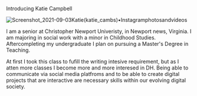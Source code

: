 Introducing Katie Campbell

![Screenshot_2021-09-03Katie(katie_cambs)•Instagramphotosandvideos](https://user-images.githubusercontent.com/89557769/132072612-cf32133e-d455-4a6b-9bd1-66b5abf7f8f7.png)

I am a senior at Christopher Newport Univeristy, in Newport news, Virginia. I am majoring in social work with a minor in Childhood Studies. Aftercompleting my undergraduate I plan on pursuing a Master's Degree in Teaching.


At first I took this class to fufill the writing intesive requirement, but as I atten more classes I become more and more interesed in DH. Being able to communicate via social media platfroms and to be able to create digital projects that are interactive are necessary skills within our evolving digital society.
